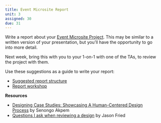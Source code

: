 ```yaml
---
title: Event Microsite Report
unit: 3
assigned: 30
due: 31
---
```

Write a report about your [Event Microsite Project](https://uxui0519.netlify.com/projects/event/). This may be similar to a written version of your presentation, but you’ll have the opportunity to go into more detail.

Next week, bring this with you to your 1-on-1 with one of the TAs, to review the project with them.

Use these suggestions as a guide to write your report:

* [Suggested report structure](https://docs.google.com/document/d/1QxkT1J8SvOVmIRhnR3CEM5Lugq-nOn4gZfbpUlJ2pZw/view)
* [Report workshop](https://drive.google.com/file/d/1scS1kBav9aFshEY5X5A1mhZx8ObipspX/view)

**Resources**

* [Designing Case Studies: Showcasing A Human-Centered Design Process](https://www.smashingmagazine.com/2015/02/designing-case-studies-human-centered-design-process/) by Senongo Akpem
* [Questions I ask when reviewing a design](https://signalvnoise.com/posts/3024-questions-i-ask-when-reviewing-a-design) by Jason Fried

